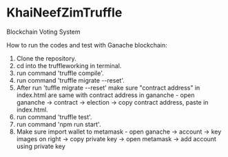 # KhaiNeefZimTruffle
Blockchain Voting System

How to run the codes and test with Ganache blockchain:
1. Clone the repository.
2. cd into the truffleworking in terminal.
3. run command 'truffle compile'.
4. run command 'truffle migrate --reset'.
5. After run 'tuffle migrate --reset' make sure "contract address" in index.html are same with contract address in gananche - open gananche -> contract -> election -> copy contract address, paste in index.html.
6. run command 'truffle test'.
7. run command 'npm run start'.
8. Make sure import wallet to metamask - open ganache -> account -> key images on right -> copy private key -> open metamask -> add account using private key
